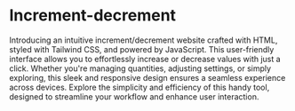 # Increment-decrement

Introducing an intuitive increment/decrement website crafted with HTML, styled with Tailwind CSS, and powered by JavaScript. This user-friendly interface allows you to effortlessly increase or decrease values with just a click. Whether you're managing quantities, adjusting settings, or simply exploring, this sleek and responsive design ensures a seamless experience across devices. Explore the simplicity and efficiency of this handy tool, designed to streamline your workflow and enhance user interaction.
